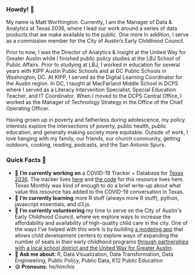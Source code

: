 ### Howdy! 👋

My name is Matt Worthington. Currently, I am the Manager of Data & Analytics at Texas 2036, where I lead our work around a series of data products that we make available to the public. One more  In addition, I serve as a commission member for the City of Austin’s Early Childhood Council.

Prior to now, I was the Director of Analytics & Insight at the United Way for Greater Austin while I finished public policy studies at the LBJ School of Public Affairs. Prior to studying at LBJ, I worked in education for several years with KIPP Austin Public Schools and at DC Public Schools in Washington, DC. At KIPP, I served as the Digital Learning Coordinator for the Austin region. In DC, I taught at MacFarland Middle School in DCPS where I served as a Literacy Intervention Specialist, Special Education Teacher, and IT Coordinator. When I moved to the DCPS Central Office, I worked as the Manager of Technology Strategy in the Office of the Chief Operating Officer.

Having grown up in poverty and fatherless during adolescence, my policy interests explore the intersections of poverty, public health, public education, and generally making society more equitable. Outside of work, I love hanging with my family, our friends, our church community, getting outdoors, cooking, reading, podcasts, and the San Antonio Spurs.

### Quick Facts 👋

- 🔭 **I’m currently working on** a COVID-19 Tracker + Database for [Texas 2036](https://github.com/texas-2036). The tracker lives [here](https://texas2036.shinyapps.io/covid_tracker/) and [the code](https://github.com/texas-2036/covid_tracker) for this resource lives here. Texas Monthly was kind of enough to do a brief write-up about what value this resource has added to the COVID-19 conversation in Texas.
- 🌱 **I’m currently learning** more R stuff (always more R stuff), python, javascript essentials, and d3.js.
- 🌱 **I’m currently volunteering** my time to serve on the City of Austin's Early Childhood Council, where we explore ways to increase the affordability and availability of high-quality child care in the city. One of the ways I've helped with this work is by building [a modeling app](https://mrworthington.shinyapps.io/Funding_Tool/) that allows child development centers to explore ways of expanding the number of seats in their early childhood programs [through partnerships with a local school district and the United Way for Greater Austin](https://www.statesman.com/news/20190324/austin-district-united-way-will-pair-up-to-expand-pre-k-push).
- 💬 **Ask me about:** R, Data Visualization, Data Transformation, Data Enginieering, Public Policy, Public Data, K12 Public Education
- 😄 **Pronouns:** he/him/his
